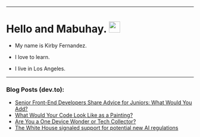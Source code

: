 
<img src="https://komarev.com/ghpvc/?username=kirbygit&style=flat-square&color=blue" alt=""/>

---
<h1>
  Hello and Mabuhay.
  <img src="https://media.giphy.com/media/hvRJCLFzcasrR4ia7z/giphy.gif" width="30px"/>
</h1>

- My name is Kirby Fernandez.

- I love to learn.

- I live in Los Angeles.

---

### Blog Posts (dev.to):
<!-- BLOG-POST-LIST:START -->
- [Senior Front-End Developers Share Advice for Juniors: What Would You Add?](https://dev.to/codenewbieteam/senior-front-end-developers-share-advice-for-juniors-what-would-you-add-4bd8)
- [What Would Your Code Look Like as a Painting?](https://dev.to/codenewbieteam/what-would-your-code-look-like-as-a-painting-5af2)
- [Are You a One Device Wonder or Tech Collector?](https://dev.to/codenewbieteam/are-you-a-one-device-wonder-or-tech-collector-4n9j)
- [The White House signaled support for potential new AI regulations](https://dev.to/ben/the-white-house-signaled-support-for-potential-new-ai-regulations-edi)
<!-- BLOG-POST-LIST:END -->

